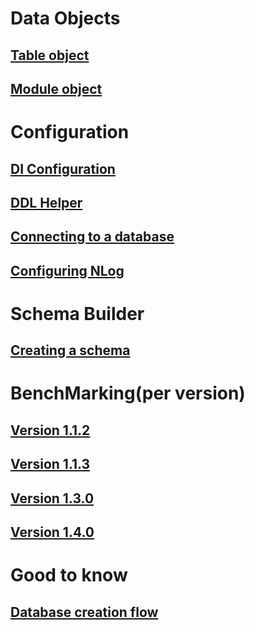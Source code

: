 ﻿# Data Objects
## [Table object](orpheus_table.md)
## [Module object](orpheus_module.md)
# Configuration
## [DI Configuration](orpheus_and_di.md)
## [DDL Helper](orpheus_ddl_helper.md)
## [Connecting to a database](orpheus_connecting_to_db.md)
## [Configuring NLog](orpheus_configuring_nlog.md)
# Schema Builder
## [Creating a schema](orpheus_creating_schema.md)
# BenchMarking(per version)
## [Version 1.1.2](benchmarks/orpheus_benchmarking_results_1.1.2.md)
## [Version 1.1.3](benchmarks/orpheus_benchmarking_results_1.1.3.md)
## [Version 1.3.0](benchmarks/orpheus_benchmarking_results_1.3.0.md)
## [Version 1.4.0](benchmarks/orpheus_benchmarking_results_1.4.0.md)
# Good to know
## [Database creation flow](orpheus_database_creation_flow.md)